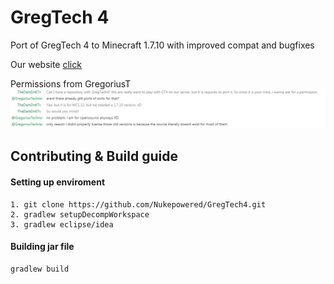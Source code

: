 # GregTech 4

Port of GregTech 4 to Minecraft 1.7.10 with improved compat and bugfixes

Our website [click](https://nukepowered.info)

Permissions from GregoriusT
![Screenshot](permission.png)

## Contributing & Build guide
#### Setting up enviroment
```
1. git clone https://github.com/Nukepowered/GregTech4.git
2. gradlew setupDecompWorkspace
3. gradlew eclipse/idea
```
#### Building jar file

```
gradlew build
```